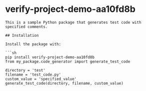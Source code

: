 # verify-project-demo-aa10fd8b

    This is a sample Python package that generates test code with specified comments.

    ## Installation

    Install the package with:

    ```sh
    pip install verify-project-demo-aa10fd8b
    from my_package.code_generator import generate_test_code

    directory = 'test'
    filename = 'test_code.py'
    custom_value = 'specified_value'
    generate_test_code(directory, filename, custom_value)
    